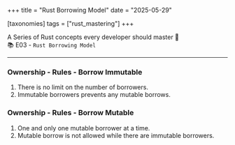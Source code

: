 +++
title = "Rust Borrowing Model"
date = "2025-05-29"

[taxonomies]
tags = ["rust_mastering"]
+++

A Series of Rust concepts every developer should master 🥋  
📚 E03 - `Rust Borrowing Model`
<!-- more -->
---


### Ownership - Rules - Borrow Immutable
1. There is no limit on the number of borrowers. 
2. Immutable borrowers prevents any mutable borrows.
### Ownership - Rules - Borrow Mutable
1. One and only one mutable borrower at a time. 
2. Mutable borrow is not allowed while there are immutable borrowers.